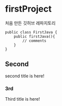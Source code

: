 # firstProject
처음 만든 깃허브 레파지토리
```
public class FirstJava {
    public firstJava(){
        // comments  
    }
}
```

## Second
second title is here!

### 3rd
Third title is here!
